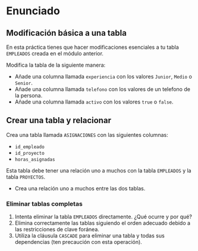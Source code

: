 # Enunciado

## Modificación básica a una tabla

En esta práctica tienes que hacer modificaciones esenciales a tu tabla `EMPLEADOS` creada en el módulo anterior.

Modifica la tabla de la siguiente manera:

- Añade una columna llamada `experiencia` con los valores `Junior`, `Medio` o `Senior`.
- Añade una columna llamada `telefono` con los valores de un telefono de la persona.
- Añade una columna llamada `activo` con los valores `true` o `false`.

## Crear una tabla y relacionar

Crea una tabla llamada `ASIGNACIONES` con las siguientes columnas:

- `id_empleado`
- `id_proyecto`
- `horas_asignadas`

Esta tabla debe tener una relación uno a muchos con la tabla `EMPLEADOS` y la tabla `PROYECTOS`.

- Crea una relación uno a muchos entre las dos tablas.

### Eliminar tablas completas

1. Intenta eliminar la tabla `EMPLEADOS` directamente. ¿Qué ocurre y por qué?
2. Elimina correctamente las tablas siguiendo el orden adecuado debido a las restricciones de clave foránea.
3. Utiliza la cláusula `CASCADE` para eliminar una tabla y todas sus dependencias (ten precaución con esta operación).